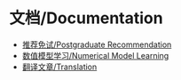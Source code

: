 # 文档/Documentation
- [推荐免试/Postgraduate Recommendation](https://infoseeker.cn/docs/postgraduaterecommendation)
- [数值模型学习/Numerical Model Learning](https://infoseeker.cn/docs/NumericalModelLearning)
- [翻译文章/Translation](https://infoseeker.cn/docs/translation)